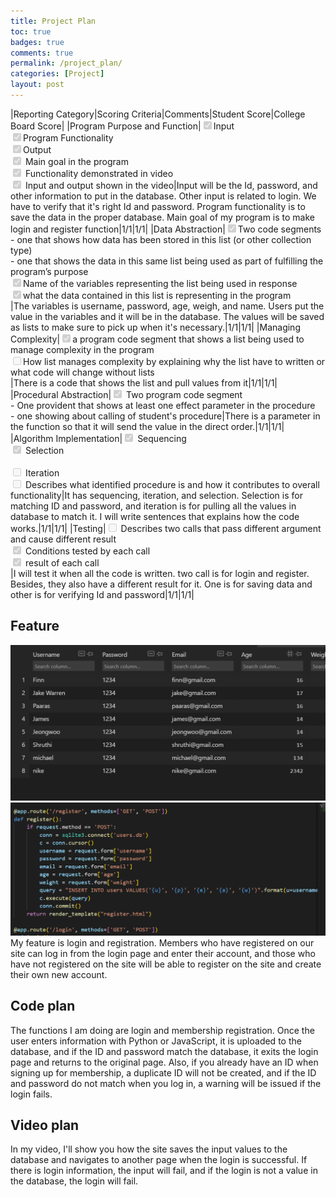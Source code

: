 ```yaml
---
title: Project Plan
toc: true
badges: true
comments: true
permalink: /project_plan/
categories: [Project]
layout: post
---
```

|Reporting Category|Scoring Criteria|Comments|Student Score|College Board Score|
|Program Purpose and Function|<input type="checkbox" disabled checked />Input <br>  <input type="checkbox" disabled checked />Program Functionality  <br> <input type="checkbox" disabled checked />Output <br> <input type="checkbox" disabled checked /> Main goal in the program <br> <input type="checkbox" disabled checked /> Functionality demonstrated in video <br> <input type="checkbox" disabled checked /> Input and output shown in the video|Input will be the Id, password, and other information to put in the database. Other input is related to login. We have to verify that it's right Id and password. Program functionality is to save the data in the proper database. Main goal of my program is to make login and register function|1/1|1/1|
|Data Abstraction|<input type="checkbox" disabled checked />Two code segments <br>  <space><space> - one that shows how data has been stored in this list (or other collection type) <space><br> - one that shows the data in this same list being used as part of fulfilling the program’s purpose <br> <input type="checkbox" disabled checked />Name of the variables representing the list being used in response <br> <input type="checkbox" disabled checked />what the data contained in this list is representing in the program <br>|The variables is username, password, age, weigh, and name. Users put the value in the variables and it will be in the database. The values will be saved as lists to make sure to pick up when it's necessary.|1/1|1/1|
|Managing Complexity|<input type="checkbox" disabled checked/>a program code segment that shows a list being used to manage complexity in the program<br> <input type="checkbox" disabled />How list manages complexity by explaining why the list have to written or what code will change without lists <br> |There is a code that shows the list and pull values from it|1/1|1/1|
|Procedural Abstraction|<input type="checkbox" disabled checked /> Two program code segment <br> - One provident that shows at least one effect parameter in the procedure <br> - one showing about calling of student's procedure|There is a parameter in the function so that it will send the value in the direct order.|1/1|1/1|
|Algorithm Implementation|<input type="checkbox" disabled checked/> Sequencing <br> <input type="checkbox" disabled checked /> Selection <br> <br> <input type="checkbox" disabled /> Iteration <br> <input type="checkbox" disabled/> Describes what identified procedure is and how it contributes to overall functionality|It has sequencing, iteration, and selection. Selection is for matching ID and password, and iteration is for pulling all the values in database to match it. I will write sentences that explains how the code works.|1/1|1/1|
|Testing|<input type="checkbox" disabled /> Describes two calls that pass different argument and cause different result <br> <input type="checkbox" disabled checked /> Conditions tested by each call <br> <input type="checkbox" disabled checked /> result of each call <br>|I will test it when all the code is written. two call is for login and register. Besides, they also have a different result for it. One is for saving data and other is for verifying Id and password|1/1|1/1|

## Feature
![result](../images/result.png)
![register](../images/codeforegister.png)
My feature is login and registration. Members who have registered on our site can log in from the login page and enter their account, and those who have not registered on the site will be able to register on the site and create their own new account.

## Code plan
The functions I am doing are login and membership registration. Once the user enters information with Python or JavaScript, it is uploaded to the database, and if the ID and password match the database, it exits the login page and returns to the original page. Also, if you already have an ID when signing up for membership, a duplicate ID will not be created, and if the ID and password do not match when you log in, a warning will be issued if the login fails.

## Video plan
In my video, I'll show you how the site saves the input values ​​to the database and navigates to another page when the login is successful. If there is login information, the input will fail, and if the login is not a value in the database, the login will fail.